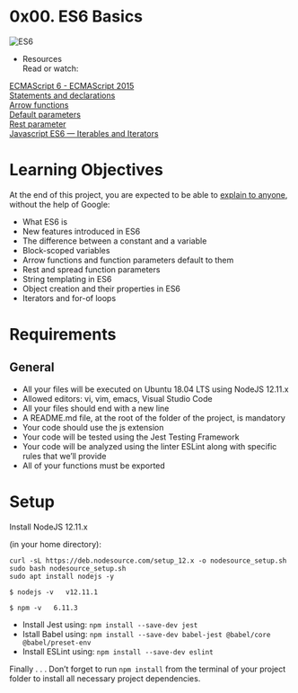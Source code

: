 # 0x00. ES6 Basics  

![ES6](https://user-images.githubusercontent.com/110098940/248701041-deb435ef-4af9-46ca-89cb-d4f7a38a84d3.png)
  

- Resources  
Read or watch:  

[ECMAScript 6 - ECMAScript 2015](https://intranet.alxswe.com/rltoken/NW1dFLFExQ12_hD8yvkV3A)  
[Statements and declarations](https://intranet.alxswe.com/rltoken/sroRUsUvOZV28V99MHDenw)  
[Arrow functions](https://intranet.alxswe.com/rltoken/N2WLylppCtkkX3YFFtyUHw)  
[Default parameters](https://intranet.alxswe.com/rltoken/kbw9gMO6sdeOKAY23SYVgA)  
[Rest parameter](https://intranet.alxswe.com/rltoken/erZfCvacuGVk9z1CQlJvYQ)  
[Javascript ES6 — Iterables and Iterators](https://intranet.alxswe.com/rltoken/WlEqaX0Hm0SmKHDH9U_EBg)  

# Learning Objectives  
At the end of this project, you are expected to be able to [explain to anyone](https://intranet.alxswe.com/rltoken/KDGvEqVWIsvOQfCcwDNHNg), without the help of Google:  

- What ES6 is  
- New features introduced in ES6  
- The difference between a constant and a variable  
- Block-scoped variables  
- Arrow functions and function parameters default to them  
- Rest and spread function parameters  
- String templating in ES6  
- Object creation and their properties in ES6  
- Iterators and for-of loops  

# Requirements  

##  General  
- All your files will be executed on Ubuntu 18.04 LTS using NodeJS 12.11.x  
- Allowed editors: vi, vim, emacs, Visual Studio Code  
- All your files should end with a new line  
- A README.md file, at the root of the folder of the project, is mandatory  
- Your code should use the js extension  
- Your code will be tested using the Jest Testing Framework  
- Your code will be analyzed using the linter ESLint along with specific rules that we’ll provide  
- All of your functions must be exported  

# Setup  
 Install NodeJS 12.11.x  

(in your home directory):  

`curl -sL https://deb.nodesource.com/setup_12.x -o nodesource_setup.sh`  
`sudo bash nodesource_setup.sh`  
`sudo apt install nodejs -y`  

`
$ nodejs -v  
v12.11.1
`  

`
$ npm -v  
6.11.3  
`  
- Install Jest using: `npm install --save-dev jest`  
- Istall  Babel using: `npm install --save-dev babel-jest @babel/core @babel/preset-env`  
- Install ESLint using: `npm install --save-dev eslint`  

Finally . . . Don’t forget to run `npm install` from the terminal of your project folder to install all necessary project dependencies.
